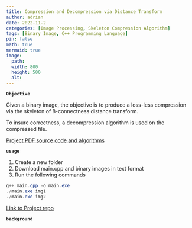 ```yaml
---
title: Compression and Decompression via Distance Transform
author: adrian
date: 2022-11-2
categories: [Image Processing, Skeleton Compression Algorithm]
tags: [Binary Image, C++ Programming Language]
pin: false
math: true
mermaid: true
image:
  path: 
  width: 800
  height: 500
  alt: 
---
```



**`Objective`**

Given a binary image, the objective is to produce a loss-less compression via the skeleton of 8-connectness distance transform. 

To insure correctness, a decompression algorithm is used on the compressed file.

<a href="../../assets/pdf/compression.pdf" class="large-link"> Project PDF source code and algorithms</a>

**`usage`**

1. Create a new folder
2. Download main.cpp and binary images in text format
4. Run the following commands

```java
g++ main.cpp -o main.exe
./main.exe img1
./main.exe img2
```


<a href='https://github.com/adrianmnh/ImageDataProcessing/tree/mainBranch/3-AutomaticThresholdSelection' class="large-link"> Link to Project repo </a>

**`background`**


